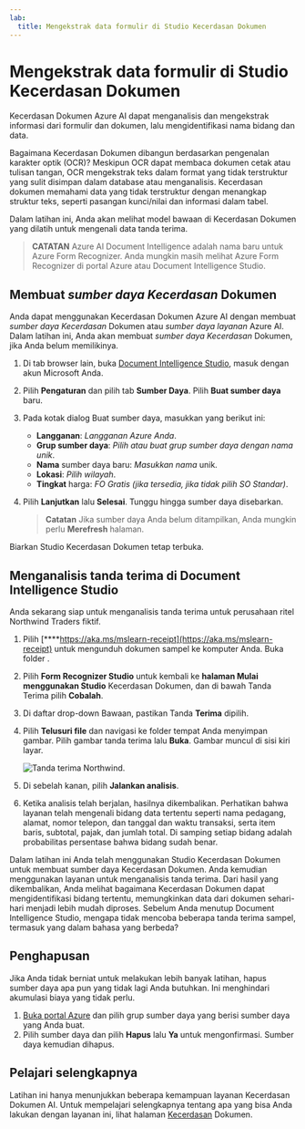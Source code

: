 ```yaml
---
lab:
  title: Mengekstrak data formulir di Studio Kecerdasan Dokumen
---
```


# Mengekstrak data formulir di Studio Kecerdasan Dokumen

Kecerdasan Dokumen Azure AI dapat menganalisis dan mengekstrak informasi dari formulir dan dokumen, lalu mengidentifikasi nama bidang dan data. 

Bagaimana Kecerdasan Dokumen dibangun berdasarkan pengenalan karakter optik (OCR)? Meskipun OCR dapat membaca dokumen cetak atau tulisan tangan, OCR mengekstrak teks dalam format yang tidak terstruktur yang sulit disimpan dalam database atau menganalisis. Kecerdasan dokumen memahami data yang tidak terstruktur dengan menangkap struktur teks, seperti pasangan kunci/nilai dan informasi dalam tabel. 

Dalam latihan ini, Anda akan melihat model bawaan di Kecerdasan Dokumen yang dilatih untuk mengenali data tanda terima. 

> **CATATAN** Azure AI Document Intelligence adalah nama baru untuk Azure Form Recognizer. Anda mungkin masih melihat Azure Form Recognizer di portal Azure atau Document Intelligence Studio.

## Membuat *sumber daya Kecerdasan* Dokumen

Anda dapat menggunakan Kecerdasan Dokumen Azure AI dengan membuat *sumber daya Kecerdasan* Dokumen atau *sumber daya layanan* Azure AI. Dalam latihan ini, Anda akan membuat *sumber daya Kecerdasan* Dokumen, jika Anda belum memilikinya.

1. Di tab browser lain, buka [Document Intelligence Studio](https://formrecognizer.appliedai.azure.com/studio), masuk dengan akun Microsoft Anda.
1. Pilih **Pengaturan** dan pilih tab **Sumber Daya**. Pilih **Buat sumber daya** baru.
1. Pada kotak dialog Buat sumber daya, masukkan yang berikut ini:
    - **Langganan**: *Langganan Azure Anda*.
    - **Grup sumber daya**: *Pilih atau buat grup sumber daya dengan nama unik*.
    - **Nama** sumber daya baru: *Masukkan nama* unik.
    - **Lokasi**: *Pilih wilayah*.
    - **Tingkat** harga: *FO Gratis (jika tersedia, jika tidak pilih SO Standar)*.
1. Pilih **Lanjutkan** lalu **Selesai**. Tunggu hingga sumber daya disebarkan.

    >**Catatan** Jika sumber daya Anda belum ditampilkan, Anda mungkin perlu **Merefresh** halaman.

Biarkan Studio Kecerdasan Dokumen tetap terbuka.

## Menganalisis tanda terima di Document Intelligence Studio

Anda sekarang siap untuk menganalisis tanda terima untuk perusahaan ritel Northwind Traders fiktif.

1. Pilih [****https://aka.ms/mslearn-receipt](https://aka.ms/mslearn-receipt) untuk mengunduh dokumen sampel ke komputer Anda. Buka folder . 
1. Pilih **Form Recognizer Studio** untuk kembali ke **halaman Mulai menggunakan Studio** Kecerdasan Dokumen, dan di bawah Tanda Terima pilih **Cobalah**.
1. Di daftar drop-down Bawaan, pastikan Tanda **Terima** dipilih.
1. Pilih **Telusuri file** dan navigasi ke folder tempat Anda menyimpan gambar. Pilih gambar tanda terima lalu **Buka**. Gambar muncul di sisi kiri layar.

    ![Tanda terima Northwind.](media/document-intelligence/northwind-receipt.jpg)

1. Di sebelah kanan, pilih **Jalankan analisis**.
1. Ketika analisis telah berjalan, hasilnya dikembalikan. Perhatikan bahwa layanan telah mengenali bidang data tertentu seperti nama pedagang, alamat, nomor telepon, dan tanggal dan waktu transaksi, serta item baris, subtotal, pajak, dan jumlah total. Di samping setiap bidang adalah probabilitas persentase bahwa bidang sudah benar.

Dalam latihan ini Anda telah menggunakan Studio Kecerdasan Dokumen untuk membuat sumber daya Kecerdasan Dokumen. Anda kemudian menggunakan layanan untuk menganalisis tanda terima. Dari hasil yang dikembalikan, Anda melihat bagaimana Kecerdasan Dokumen dapat mengidentifikasi bidang tertentu, memungkinkan data dari dokumen sehari-hari menjadi lebih mudah diproses. Sebelum Anda menutup Document Intelligence Studio, mengapa tidak mencoba beberapa tanda terima sampel, termasuk yang dalam bahasa yang berbeda?

## Penghapusan

Jika Anda tidak berniat untuk melakukan lebih banyak latihan, hapus sumber daya apa pun yang tidak lagi Anda butuhkan. Ini menghindari akumulasi biaya yang tidak perlu.

1. [Buka portal Azure]( https://portal.azure.com) dan pilih grup sumber daya yang berisi sumber daya yang Anda buat.
1. Pilih sumber daya dan pilih **Hapus** lalu **Ya** untuk mengonfirmasi. Sumber daya kemudian dihapus.

## Pelajari selengkapnya

Latihan ini hanya menunjukkan beberapa kemampuan layanan Kecerdasan Dokumen AI. Untuk mempelajari selengkapnya tentang apa yang bisa Anda lakukan dengan layanan ini, lihat halaman [Kecerdasan](https://learn.microsoft.com/azure/ai-services/document-intelligence/overview?view=doc-intel-3.1.0) Dokumen.
